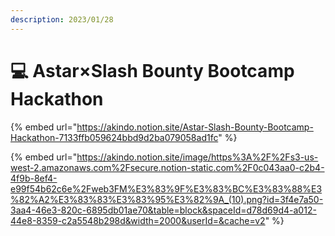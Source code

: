 ```yaml
---
description: 2023/01/28
---
```


# 💻 Astar×Slash Bounty Bootcamp Hackathon

{% embed url="https://akindo.notion.site/Astar-Slash-Bounty-Bootcamp-Hackathon-7133ffb059624bbd9d2ba079058ad1fc" %}

{% embed url="https://akindo.notion.site/image/https%3A%2F%2Fs3-us-west-2.amazonaws.com%2Fsecure.notion-static.com%2F0c043aa0-c2b4-4f9b-8ef4-e99f54b62c6e%2Fweb3FM%E3%83%9F%E3%83%BC%E3%83%88%E3%82%A2%E3%83%83%E3%83%95%E3%82%9A_(10).png?id=3f4e7a50-3aa4-46e3-820c-6895db01ae70&table=block&spaceId=d78d69d4-a012-44e8-8359-c2a5548b298d&width=2000&userId=&cache=v2" %}
